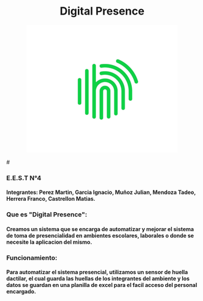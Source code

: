 # <center>Digital Presence</center>
<p align="center"> 
<img src="logo_digital_presence_verde_full.png">
</p>
#

### E.E.S.T N°4
#### Integrantes: Perez Martin, Garcia Ignacio, Muñoz Julian, Mendoza Tadeo, Herrera Franco, Castrellon Matias.

### Que es "Digital Presence":
#### Creamos un sistema que se encarga de automatizar y mejorar el sistema de toma de presencialidad en ambientes escolares, laborales o donde se necesite la aplicacion del mismo.

### Funcionamiento:
#### Para automatizar el sistema presencial, utilizamos un sensor de huella dactilar, el cual guarda las huellas de los integrantes del ambiente y los datos se guardan en una planilla de excel para el facil acceso del personal encargado.

